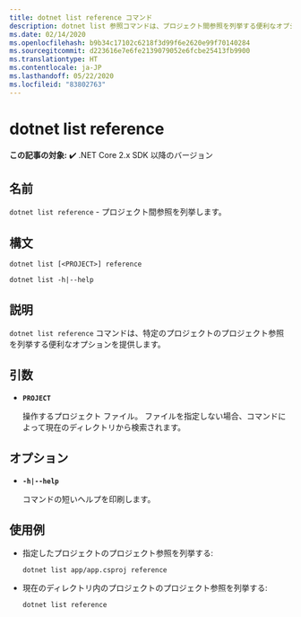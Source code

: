 ```yaml
---
title: dotnet list reference コマンド
description: dotnet list 参照コマンドは、プロジェクト間参照を列挙する便利なオプションを提供します。
ms.date: 02/14/2020
ms.openlocfilehash: b9b34c17102c6218f3d99f6e2620e99f70140284
ms.sourcegitcommit: d223616e7e6fe2139079052e6fcbe25413fb9900
ms.translationtype: HT
ms.contentlocale: ja-JP
ms.lasthandoff: 05/22/2020
ms.locfileid: "83802763"
---
```

# <a name="dotnet-list-reference"></a>dotnet list reference

**この記事の対象:** ✔️ .NET Core 2.x SDK 以降のバージョン

## <a name="name"></a>名前

`dotnet list reference` - プロジェクト間参照を列挙します。

## <a name="synopsis"></a>構文

```dotnetcli
dotnet list [<PROJECT>] reference

dotnet list -h|--help
```

## <a name="description"></a>説明

`dotnet list reference` コマンドは、特定のプロジェクトのプロジェクト参照を列挙する便利なオプションを提供します。

## <a name="arguments"></a>引数

* **`PROJECT`**

  操作するプロジェクト ファイル。 ファイルを指定しない場合、コマンドによって現在のディレクトリから検索されます。

## <a name="options"></a>オプション

* **`-h|--help`**

  コマンドの短いヘルプを印刷します。

## <a name="examples"></a>使用例

* 指定したプロジェクトのプロジェクト参照を列挙する:

  ```dotnetcli
  dotnet list app/app.csproj reference
  ```

* 現在のディレクトリ内のプロジェクトのプロジェクト参照を列挙する:

  ```dotnetcli
  dotnet list reference
  ```
